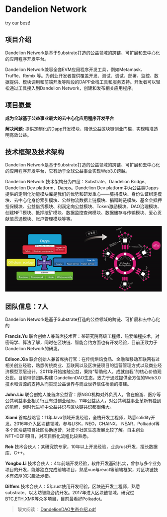 # Dandelion Network
try our best!



## 项目介绍

 Dandelion Network是基于Substrate打造的公益领域的跨链、可扩展和去中心化的应用程序开发平台。

Dandelion Network兼容全套EVM应用程序开发工具，例如Metamask、Truffle、Remix 等。为创业开发者提供覆盖开发、测试、调试、部署、监控、数据提供、模块调用和前端开发等阶段的DAPP全栈工具和服务支持。开发者可以轻松通过工具接入到Dandelion Network，创建和发布相关应用程序。



## 项目愿景

**成为全球基于公益事业最大的去中心化应用程序开发平台** 

**解决问题:**  提供定制化的Dapp开发模块，降低公益区块链创业门槛，实现精准透明高效公益。



## **技术框架及技术架构**

Dandelion Network是基于Substrate打造的公益领域的跨链、可扩展和去中心化的应用程序开发平台，它有助于全球公益事业实现Web3.0跨越。



Dandelion Network 技术架构分为四层：Substrate、Dandelion Bridge、Dandelion Dev platform、Dapps。Dandelion Dev platform中为公益类Dapps提供的定制化功能模块库是我们的优势和研发重心——募捐模块、身份认证绑定模块、去中心化身份索引模块、公益物流数据上链模块、捐赠跨链模块、基金会抵押担保模块、公益借贷模块、利润定向公益模块、Token激励模块、DAO治理模块、创建NFT模块、抵押挖矿模块、数据监控查询模块、数据储存与传输模块、爱心贡献值贯通模块、账户管理模块等等。

![image-20210907211301292](./README.assets/image-20210907211301292.png)



## **团队信息：7人**

Dandelion Network是基于Substrate打造的公益领域的跨链、可扩展和去中心化的

**Francis.Yu** 联合创始人兼首席技术官：某研究院高级工程师，热爱编程技术，对密码学、算法了解，同时在区块链、智能合约方面也有开发经验，目前正致力于Dandelion Network的研发。 

**Edison.Xia** 联合创始人兼首席执行官：在传统烘焙食品、金融和移动互联网有过相关创业经验，熟悉传统商业、互联网以及区块链项目的运营管理方式以及商业经济模型顶层设计。2011年开始接触公益，秉持“帮助他人，成就自我”的核心价值观处世。目前带领团队构建 DandelionDAO生态，致力于通过提供全方位的Web3.0技术和资源的支持从而实现公益世界与商业世界信任桥梁的搭建。

**John.Liu** 联合创始人兼首席公益官：原NGO机构对外负责人，曾在旅游、医疗等公共利益事业相关行业有过创业经历，11年公益达人，对公共利益事业革新有独到的见解，划时代进程中公益共识与区块链共识都很伟大。

**Xiami** 首席战略官：11年Java领域开发经验，全栈开发工程师，熟悉solidity开发。2016年介入区块链领域，参与LISK，NEO，CHAINX， NEAR，Polkadot等多个区块链项目社区协助运营，对波卡社区生态发展比较了解。自主创业NFT+DEFI项目，对项目孵化流程比较熟悉。 

**Rob** 技术合伙人：某研究院专家，10年以上开发经验，业余rust开发，擅长数据库、C++。 

**Yongbo.Li** 技术合伙人：4年前端开发经验，软件开发基础扎实，曾参与多个业务项目的开发，能够独立完成前端项目，熟悉vue与react等前端框架，对区块链技术有浓厚的兴趣及涉猎。 

**Differs** 技术合伙人：5年rust使用开发经验，区块链开发工程师，熟悉substrate、以太坊智能合约开发。2017年进入区块链领域，研究过BTC,ETH,XMR等众多项目，目前最看好Polkadot。



> 靓文阅读： [DandelionDAO生态介绍.pdf](./docs/DandelionDAO生态介绍.pdf) 
